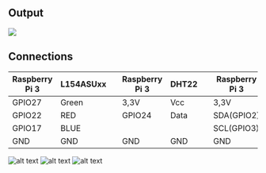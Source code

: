 ## Output

![](https://github.com/DochevM/Raspberry_Pi_3/blob/main/Documents/Output_LED_DHT_Oled.gif)

## Connections

| Raspberry Pi 3      |     L154ASUxx      |            | Raspberry Pi 3      |       DHT22        |             | Raspberry Pi 3      |     WEA012864D     |
| ------------------- | ------------------ |------------| ------------------- | ------------------ |------------ | ------------------- | ------------------ |
| GPIO27              | Green              |            | 3,3V                | Vcc                |             | 3,3V                | Vcc                |
| GPIO22              | RED                |            | GPIO24              | Data               |             | SDA(GPIO2)          | SDA                |
| GPIO17              | BLUE               |            |                     |                    |             | SCL(GPIO3)          | SCL                |
| GND                 | GND                |            | GND                 | GND                |             | GND                 | GND                |


![alt text](https://github.com/DochevM/Raspberry_Pi_3/blob/main/Documents/RGB_diagram.png)
![alt text](https://github.com/DochevM/Raspberry_Pi_3/blob/main/Documents/GPIO_diagram.png)
![alt text](https://github.com/DochevM/Raspberry_Pi_3/blob/main/Documents/DHT_pinout.png)